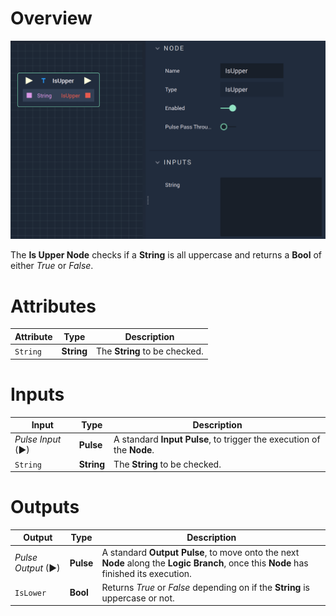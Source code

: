 # Overview

![The IsUpper Node.](../../.gitbook/assets/isupper.png)

The **Is Upper Node** checks if a **String** is all uppercase and returns a **Bool** of either *True* or *False*. 

# Attributes

|Attribute|Type|Description|
|---|---|---|
|`String`|**String**|The **String** to be checked.|

# Inputs

|Input|Type|Description|
|---|---|---|
|*Pulse Input* (►)|**Pulse**|A standard **Input Pulse**, to trigger the execution of the **Node**.|
|`String`|**String**|The **String** to be checked.|

# Outputs

|Output|Type|Description|
|---|---|---|
|*Pulse Output* (►)|**Pulse**|A standard **Output Pulse**, to move onto the next **Node** along the **Logic Branch**, once this **Node** has finished its execution.|
|`IsLower`|**Bool**|Returns *True* or *False* depending on if the **String** is uppercase or not.|

